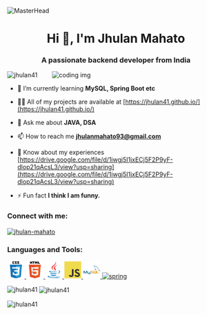 ![MasterHead](https://developers.giphy.com/branch/master/static/api-512d36c09662682717108a38bbb5c57d.gif)
<h1 align="center">Hi 👋, I'm Jhulan Mahato</h1>
<h3 align="center">A passionate backend developer from India</h3>
<img align="right" alt="coding img" width="400" src="https://camo.githubusercontent.com/cae12fddd9d6982901d82580bdf321d81fb299141098ca1c2d4891870827bf17/68747470733a2f2f6d69726f2e6d656469756d2e636f6d2f6d61782f313336302f302a37513379765349765f7430696f4a2d5a2e676966">

<p align="left"> <img src="https://komarev.com/ghpvc/?username=jhulan41&label=Profile%20views&color=0e75b6&style=flat" alt="jhulan41" /> </p>

- 🌱 I’m currently learning **MySQL, Spring Boot etc**

- 👨‍💻 All of my projects are available at [https://jhulan41.github.io/](https://jhulan41.github.io/)

- 💬 Ask me about **JAVA, DSA**

- 📫 How to reach me **jhulanmahato93@gmail.com**

- 📄 Know about my experiences [https://drive.google.com/file/d/1iwgj5I1jxECj5F2P9yF-dlop21qAcsL3/view?usp=sharing](https://drive.google.com/file/d/1iwgj5I1jxECj5F2P9yF-dlop21qAcsL3/view?usp=sharing)

- ⚡ Fun fact **I think I am funny.**

<h3 align="left">Connect with me:</h3>
<p align="left">
<a href="https://linkedin.com/in/jhulan-mahato" target="_blank"><img align="center" src="https://raw.githubusercontent.com/rahuldkjain/github-profile-readme-generator/master/src/images/icons/Social/linked-in-alt.svg" alt="jhulan-mahato" height="30" width="40" /></a>
</p>

<h3 align="left">Languages and Tools:</h3>
<p align="left"> <a href="https://www.w3schools.com/css/" target="_blank" rel="noreferrer"> <img src="https://raw.githubusercontent.com/devicons/devicon/master/icons/css3/css3-original-wordmark.svg" alt="css3" width="40" height="40"/> </a> <a href="https://www.w3.org/html/" target="_blank" rel="noreferrer"> <img src="https://raw.githubusercontent.com/devicons/devicon/master/icons/html5/html5-original-wordmark.svg" alt="html5" width="40" height="40"/> </a> <a href="https://www.java.com" target="_blank" rel="noreferrer"> <img src="https://raw.githubusercontent.com/devicons/devicon/master/icons/java/java-original.svg" alt="java" width="40" height="40"/> </a> <a href="https://developer.mozilla.org/en-US/docs/Web/JavaScript" target="_blank" rel="noreferrer"> <img src="https://raw.githubusercontent.com/devicons/devicon/master/icons/javascript/javascript-original.svg" alt="javascript" width="40" height="40"/> </a> <a href="https://www.mysql.com/" target="_blank" rel="noreferrer"> <img src="https://raw.githubusercontent.com/devicons/devicon/master/icons/mysql/mysql-original-wordmark.svg" alt="mysql" width="40" height="40"/> </a> <a href="https://spring.io/" target="_blank" rel="noreferrer"> <img src="https://www.vectorlogo.zone/logos/springio/springio-icon.svg" alt="spring" width="40" height="40"/> </a> </p>

<p><img align="left" src="https://github-readme-stats.vercel.app/api/top-langs?username=jhulan41&show_icons=true&locale=en&layout=compact" alt="jhulan41" /></p>

<p>&nbsp;<img align="center" src="https://github-readme-stats.vercel.app/api?username=jhulan41&show_icons=true&locale=en" alt="jhulan41" /></p>

<p><img align="center" src="https://github-readme-streak-stats.herokuapp.com/?user=jhulan41&" alt="jhulan41" /></p>

